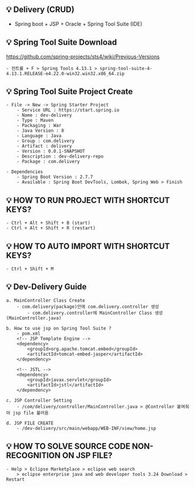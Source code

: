 ## 💡 Delivery (CRUD)
- Spring boot + JSP + Oracle + Spring Tool Suite (IDE)

## 💡 Spring Tool Suite Download 
https://github.com/spring-projects/sts4/wiki/Previous-Versions

    - 컨트롤 + F > Spring Tools 4.13.1 > spring-tool-suite-4-4.13.1.RELEASE-e4.22.0-win32.win32.x86_64.zip
		
## 💡 Spring Tool Suite Project Create
    - File -> New -> Spring Starter Project
	    - Service URL : https://start.spring.io
		- Name : dev-delivery 
		- Type : Maven 
		- Packaging : War
		- Java Version : 8
		- Language : Java
		- Group : com.delivery
		- Artifact : delivery
		- Version : 0.0.1-SNAPSHOT
		- Description : dev-delivery-repo
		- Package : com.delivery
		
	- Dependencies
	    - Spring Boot Version : 2.7.7
	    - Available : Spring Boot DevTools, Lombok, Spring Web > Finish
		
## 💡 HOW TO RUN PROJECT WITH SHORTCUT KEYS?		
    - Ctrl + Alt + Shift + B (start)
    - Ctrl + Alt + Shift + R (restart)
		
## 💡 HOW TO AUTO IMPORT WITH SHORTCUT KEYS?
    - Ctrl + Shift + M 
	
## 💡 Dev-Delivery Guide
    a. MainController Class Create
	    - com.delivery(package)안에 com.delivery.controller 생성
		    - com.delivery.controller에 MainController Class 생성 (MainController.java)
			
	b. How to use jsp on Spring Tool Suite ?
	    - pom.xml 
		<!-- JSP Template Engine -->
		<dependency>
			<groupId>org.apache.tomcat.embed</groupId>
			<artifactId>tomcat-embed-jasper</artifactId>
		</dependency>
 
		<!-- JSTL -->
		<dependency>
			<groupId>javax.servlet</groupId>
			<artifactId>jstl</artifactId>
		</dependency>

	c. JSP Controller Setting
        - /com/delivery/controller/MainController.java > @Controller 붙여줘야 jsp file 불러옴
						
	d. JSP FILE CREATE 
        - /dev-delivery/src/main/webapp/WEB-INF/view/home.jsp 
		
## 💡 HOW TO SOLVE SOURCE CODE NON-RECOGNITION ON JSP FILE?
    - Help > Eclipse Marketplace > eclipse web search
	    > eclipse enterprise java and web developer tools 3.24 Download > Restart